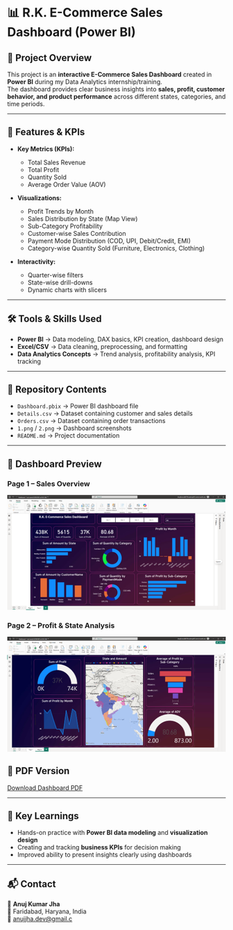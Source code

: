 # 📊 R.K. E-Commerce Sales Dashboard (Power BI)

## 📌 Project Overview
This project is an **interactive E-Commerce Sales Dashboard** created in **Power BI** during my Data Analytics internship/training.  
The dashboard provides clear business insights into **sales, profit, customer behavior, and product performance** across different states, categories, and time periods.

---

## 🚀 Features & KPIs
- **Key Metrics (KPIs):**
  - Total Sales Revenue
  - Total Profit
  - Quantity Sold
  - Average Order Value (AOV)

- **Visualizations:**
  - Profit Trends by Month
  - Sales Distribution by State (Map View)
  - Sub-Category Profitability
  - Customer-wise Sales Contribution
  - Payment Mode Distribution (COD, UPI, Debit/Credit, EMI)
  - Category-wise Quantity Sold (Furniture, Electronics, Clothing)

- **Interactivity:**
  - Quarter-wise filters
  - State-wise drill-downs
  - Dynamic charts with slicers

---

## 🛠 Tools & Skills Used
- **Power BI** → Data modeling, DAX basics, KPI creation, dashboard design  
- **Excel/CSV** → Data cleaning, preprocessing, and formatting  
- **Data Analytics Concepts** → Trend analysis, profitability analysis, KPI tracking  

---

## 📂 Repository Contents
- `Dashboard.pbix` → Power BI dashboard file  
- `Details.csv` → Dataset containing customer and sales details  
- `Orders.csv` → Dataset containing order transactions  
- `1.png` / `2.png` → Dashboard screenshots  
- `README.md` → Project documentation  

---

## 📸 Dashboard Preview
### Page 1 – Sales Overview
![Dashboard Page 1](1.png)

### Page 2 – Profit & State Analysis
![Dashboard Page 2](2.png)

## 📄 PDF Version
[Download Dashboard PDF](https://github.com/anuj-jha-1/R.k.-Ecommerce-Sales-Dashboard-powerbi/blob/main/Ecommerce_Dashboard.pdf)


---

## 🔑 Key Learnings
- Hands-on practice with **Power BI data modeling** and **visualization design**  
- Creating and tracking **business KPIs** for decision making  
- Improved ability to present insights clearly using dashboards  

---

## 📬 Contact
👤 **Anuj Kumar Jha**  
📍 Faridabad, Haryana, India  
📧 anujjha.dev@gmail.c
